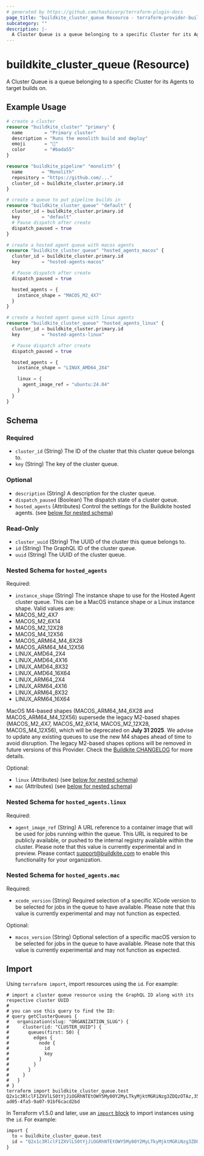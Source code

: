 ```yaml
---
# generated by https://github.com/hashicorp/terraform-plugin-docs
page_title: "buildkite_cluster_queue Resource - terraform-provider-buildkite"
subcategory: ""
description: |-
  A Cluster Queue is a queue belonging to a specific Cluster for its Agents to target builds on.
---
```


# buildkite_cluster_queue (Resource)

A Cluster Queue is a queue belonging to a specific Cluster for its Agents to target builds on.

## Example Usage

```terraform
# create a cluster
resource "buildkite_cluster" "primary" {
  name        = "Primary cluster"
  description = "Runs the monolith build and deploy"
  emoji       = "🚀"
  color       = "#bada55"
}

resource "buildkite_pipeline" "monolith" {
  name       = "Monolith"
  repository = "https://github.com/..."
  cluster_id = buildkite_cluster.primary.id
}

# create a queue to put pipeline builds in
resource "buildkite_cluster_queue" "default" {
  cluster_id = buildkite_cluster.primary.id
  key        = "default"
  # Pause dispatch after create
  dispatch_paused = true
}

# create a hosted agent queue with macos agents
resource "buildkite_cluster_queue" "hosted_agents_macos" {
  cluster_id = buildkite_cluster.primary.id
  key        = "hosted-agents-macos"

  # Pause dispatch after create
  dispatch_paused = true

  hosted_agents = {
    instance_shape = "MACOS_M2_4X7"
  }
}

# create a hosted agent queue with linux agents
resource "buildkite_cluster_queue" "hosted_agents_linux" {
  cluster_id = buildkite_cluster.primary.id
  key        = "hosted-agents-linux"

  # Pause dispatch after create
  dispatch_paused = true

  hosted_agents = {
    instance_shape = "LINUX_AMD64_2X4"

    linux = {
      agent_image_ref = "ubuntu:24.04"
    }
  }
}
```

<!-- schema generated by tfplugindocs -->
## Schema

### Required

- `cluster_id` (String) The ID of the cluster that this cluster queue belongs to.
- `key` (String) The key of the cluster queue.

### Optional

- `description` (String) A description for the cluster queue.
- `dispatch_paused` (Boolean) The dispatch state of a cluster queue.
- `hosted_agents` (Attributes) Control the settings for the Buildkite hosted agents. (see [below for nested schema](#nestedatt--hosted_agents))

### Read-Only

- `cluster_uuid` (String) The UUID of the cluster this queue belongs to.
- `id` (String) The GraphQL ID of the cluster queue.
- `uuid` (String) The UUID of the cluster queue.

<a id="nestedatt--hosted_agents"></a>
### Nested Schema for `hosted_agents`

Required:

- `instance_shape` (String) The instance shape to use for the Hosted Agent cluster queue. This can be a MacOS instance shape or a Linux instance shape.
Valid values are:
- MACOS_M2_4X7
- MACOS_M2_6X14
- MACOS_M2_12X28
- MACOS_M4_12X56
- MACOS_ARM64_M4_6X28
- MACOS_ARM64_M4_12X56
- LINUX_AMD64_2X4
- LINUX_AMD64_4X16
- LINUX_AMD64_8X32
- LINUX_AMD64_16X64
- LINUX_ARM64_2X4
- LINUX_ARM64_4X16
- LINUX_ARM64_8X32
- LINUX_ARM64_16X64

MacOS M4-based shapes (MACOS_ARM64_M4_6X28 and MACOS_ARM64_M4_12X56) supersede the legacy M2-based shapes (MACOS_M2_4X7, MACOS_M2_6X14, MACOS_M2_12X28, MACOS_M4_12X56), which will be deprecated on **July 31 2025**. We advise to update any existing queues to use the new M4 shapes ahead of time to avoid disruption. The legacy M2-based shapes options will be removed in future versions of this Provider. Check the [Buildkite CHANGELOG](https://buildkite.com/resources/changelog/293-mac-hosted-agents-now-running-on-m4-pro-hardware/) for more details.

Optional:

- `linux` (Attributes) (see [below for nested schema](#nestedatt--hosted_agents--linux))
- `mac` (Attributes) (see [below for nested schema](#nestedatt--hosted_agents--mac))

<a id="nestedatt--hosted_agents--linux"></a>
### Nested Schema for `hosted_agents.linux`

Required:

- `agent_image_ref` (String) A URL reference to a container image that will be used for jobs running within the queue. This URL is required to be publicly available, or pushed to the internal registry available within the cluster. Please note that this value is currently experimental and in preview. Please contact support@buildkite.com to enable this functionality for your organization.


<a id="nestedatt--hosted_agents--mac"></a>
### Nested Schema for `hosted_agents.mac`

Required:

- `xcode_version` (String) Required selection of a specific XCode version to be selected for jobs in the queue to have available. Please note that this value is currently experimental and may not function as expected.

Optional:

- `macos_version` (String) Optional selection of a specific macOS version to be selected for jobs in the queue to have available. Please note that this value is currently experimental and may not function as expected.

## Import

Using `terraform import`, import resources using the `id`. For example:
```shell
# import a cluster queue resource using the GraphQL ID along with its respective cluster UUID
#
# you can use this query to find the ID:
# query getClusterQueues {
#   organization(slug: "ORGANIZATION_SLUG") {
#     cluster(id: "CLUSTER_UUID") {
#       queues(first: 50) {
#         edges {
#           node {
#             id
#             key
#           }
#         }
#       }
#     }
#   }
# }
terraform import buildkite_cluster_queue.test Q2x1c3RlclF1ZXVlLS0tYjJiOGRhNTEtOWY5My00Y2MyLTkyMjktMGRiNzg3ZDQzOTAz,35498aaf-ad05-4fa5-9a07-91bf6cacd2bd
```

In Terraform v1.5.0 and later, use an [`import` block](https://developer.hashicorp.com/terraform/language/import) to import instances using the `id`. For example:
```terraform
import {
  to = buildkite_cluster_queue.test
  id = "Q2x1c3RlclF1ZXVlLS0tYjJiOGRhNTEtOWY5My00Y2MyLTkyMjktMGRiNzg3ZDQzOTAz,35498aaf-ad05-4fa5-9a07-91bf6cacd2bd"
}
```
